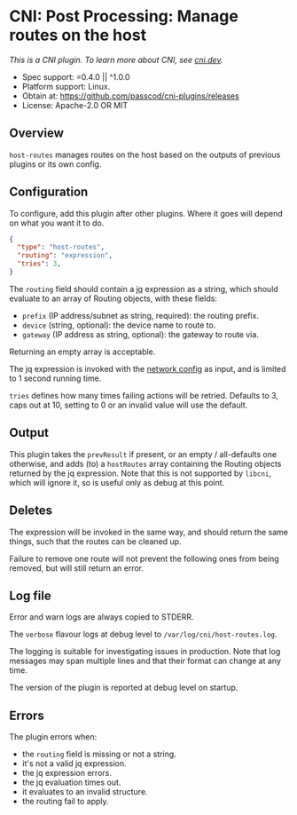 # CNI: Post Processing: Manage routes on the host

_This is a CNI plugin. To learn more about CNI, see [cni.dev](https://cni.dev)._

- Spec support: =0.4.0 || ^1.0.0
- Platform support: Linux.
- Obtain at: https://github.com/passcod/cni-plugins/releases
- License: Apache-2.0 OR MIT

## Overview

`host-routes` manages routes on the host based on the outputs of previous
plugins or its own config.

## Configuration

To configure, add this plugin after other plugins. Where it goes will depend on
what you want it to do.

```json
{
  "type": "host-routes",
  "routing": "expression",
  "tries": 3,
}
```

The `routing` field should contain a [jq] expression as a string, which should
evaluate to an array of Routing objects, with these fields:

- `prefix` (IP address/subnet as string, required): the routing prefix.
- `device` (string, optional): the device name to route to.
- `gateway` (IP address as string, optional): the gateway to route via.

Returning an empty array is acceptable.

The jq expression is invoked with the [network config] as input, and is limited
to 1 second running time.

`tries` defines how many times failing actions will be retried. Defaults to 3,
caps out at 10, setting to 0 or an invalid value will use the default.

[jq]: https://stedolan.github.io/jq/
[network config]: https://github.com/containernetworking/cni/blob/master/SPEC.md#section-1-network-configuration-format

## Output

This plugin takes the `prevResult` if present, or an empty / all-defaults one
otherwise, and adds (to) a `hostRoutes` array containing the Routing objects
returned by the jq expression. Note that this is not supported by `libcni`,
which will ignore it, so is useful only as debug at this point.

## Deletes

The expression will be invoked in the same way, and should return the same
things, such that the routes can be cleaned up.

Failure to remove one route will not prevent the following ones from being
removed, but will still return an error.

## Log file

Error and warn logs are always copied to STDERR.

The `verbose` flavour logs at debug level to `/var/log/cni/host-routes.log`.

The logging is suitable for investigating issues in production. Note that log
messages may span multiple lines and that their format can change at any time.

The version of the plugin is reported at debug level on startup.

## Errors

The plugin errors when:

- the `routing` field is missing or not a string.
- it's not a valid jq expression.
- the jq expression errors.
- the jq evaluation times out.
- it evaluates to an invalid structure.
- the routing fail to apply.
